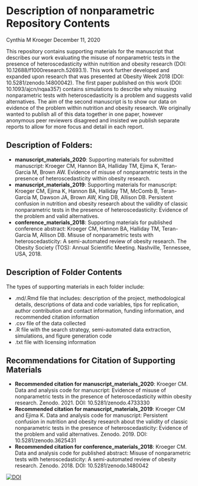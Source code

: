Description of nonparametric Repository Contents
================
Cynthia M Kroeger
December 11, 2020

This repository contains supporting materials for the manuscript that
describes our work evaluating the misuse of nonparametric tests in the
presence of heteroscedasticity within nutrition and obesity research (DOI: 10.12688/f1000research.52693.1).
This work further developed and expanded upon research that was
presented at Obesity Week 2018 (DOI: 10.5281/zenodo.14800042). The first
paper published on this work (DOI: 10.1093/ajcn/nqaa357) contains simulations to
describe why misusing nonparametric tests with heteroscedasticity is a
problem and suggests valid alternatives. The aim of the second
manuscript is to show our data on evidence of the problem within
nutrition and obesity research. We originally wanted to publish all of
this data together in one paper, however anonymous peer reviewers
disagreed and insisted we publish separate reports to allow for more
focus and detail in each report.

## Description of Folders:

  - **manuscript\_materials\_2020**: Supporting materials for submitted
    manuscript: Kroeger CM, Hannon BA, Halliday TM, Ejima K, Teran-Garcia 
    M, Brown AW. Evidence of misuse of nonparametric tests in the presence 
    of heteroscedasticity within obesity research. 
  - **manuscript\_materials\_2019**: Supporting materials for
    manuscript: Kroeger CM, Ejima K, Hannon BA, Halliday TM, McComb B,
    Teran-Garcia M, Dawson JA, Brown AW, King DB, Allison DB. Persistent
    confusion in nutrition and obesity research about the validity of
    classic nonparametric tests in the presence of heteroscedasticity:
    Evidence of the problem and valid alternatives.
  - **conference\_materials\_2018**: Supporting materials for published
    conference abstract: Kroeger CM, Hannon BA, Halliday TM,
    Teran-Garcia M, Allison DB. Misuse of nonparametric tests with
    heteroscedasticity: A semi-automated review of obesity research. The
    Obesity Society (TOS): Annual Scientific Meeting. Nashville,
    Tennessee, USA, 2018.

## Description of Folder Contents

The types of supporting materials in each folder include:

  - .md/.Rmd file that includes: description of the project,
    methodological details, descriptions of data and code variables,
    tips for replication, author contribution and contact information,
    funding information, and recommended citation information
  - .csv file of the data collected
  - .R file with the search strategy, semi-automated data extraction,
    simulations, and figure generation code
  - .txt file with licensing information

## Recommendations for Citation of Supporting Materials

  - **Recommended citation for manuscript\_materials\_2020**: Kroeger CM.
    Data and analysis code for manuscript: Evidence of misuse of 
    nonparametric tests in the presence of heteroscedasticity within obesity 
    research. Zenodo. 2021. DOI: 10.5281/zenodo.4733330
  - **Recommended citation for manuscript\_materials\_2019**: Kroeger CM
    and Ejima K. Data and analysis code for manuscript: Persistent
    confusion in nutrition and obesity research about the validity of
    classic nonparametric tests in the presence of heteroscedasticity:
    Evidence of the problem and valid alternatives. Zenodo. 2019. DOI:
    10.5281/zenodo.3625431
  - **Recommended citation for conference\_materials\_2018**: Kroeger
    CM. Data and analysis code for published abstract: Misuse of
    nonparametric tests with heteroscedasticity: A semi-automated review
    of obesity research. Zenodo. 2018. DOI: 10.5281/zenodo.1480042

[![DOI](https://zenodo.org/badge/156651162.svg)](https://zenodo.org/badge/latestdoi/156651162)
